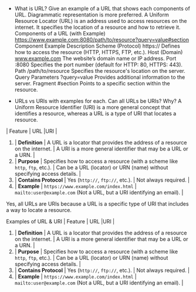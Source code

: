 - What is URL? Give an example of a URL that shows each components of URL. Diagrammatic representation is more preferred.
  A Uniform Resource Locator (URL) is an address used to access resources on the internet. It specifies the location of a resource and how to retrieve it.
  Components of a URL (with Example)
  https://www.example.com:8080/path/to/resource?query=value#section
  Component Example Description
  Scheme (Protocol) https:// Defines how to access the resource (HTTP, HTTPS, FTP, etc.).
  Host (Domain) www.example.com The website’s domain name or IP address.
  Port :8080 Specifies the port number (default for HTTP: 80, HTTPS: 443).
  Path /path/to/resource Specifies the resource's location on the server.
  Query Parameters ?query=value Provides additional information to the server.
  Fragment #section Points to a specific section within the resource.

- URLs vs URIs with examples for each. Can all URLs be URIs? Why?
  A Uniform Resource Identifier (URI) is a more general concept that identifies a resource, whereas a URL is a type of URI that locates a resource.

| Feature | URL |URI |

1. | **Definition** | A URL is a locator that provides the address of a resource on the internet. | A URI is a more general identifier that may be a URL or a URN. |
2. | **Purpose** | Specifies how to access a resource (with a scheme like `http`, `ftp`, etc.). | Can be a URL (locator) or URN (name) without specifying access details. |
3. | **Contains Protocol** | Yes (`http://`, `ftp://`, etc.). | Not always required. |
4. | **Example** | `https://www.example.com/index.html` | `mailto:user@example.com` (Not a URL, but a URI identifying an email). |

Yes, all URLs are URIs because a URL is a specific type of URI that includes a way to locate a resource.

Examples of URL & URI
| Feature | URL |URI |

1. | **Definition** | A URL is a locator that provides the address of a resource on the internet. | A URI is a more general identifier that may be a URL or a URN. |
2. | **Purpose** | Specifies how to access a resource (with a scheme like `http`, `ftp`, etc.). | Can be a URL (locator) or URN (name) without specifying access details. |
3. | **Contains Protocol** | Yes (`http://`, `ftp://`, etc.). | Not always required. |
4. | **Example** | `https://www.example.com/index.html` | `mailto:user@example.com` (Not a URL, but a URI identifying an email). |
